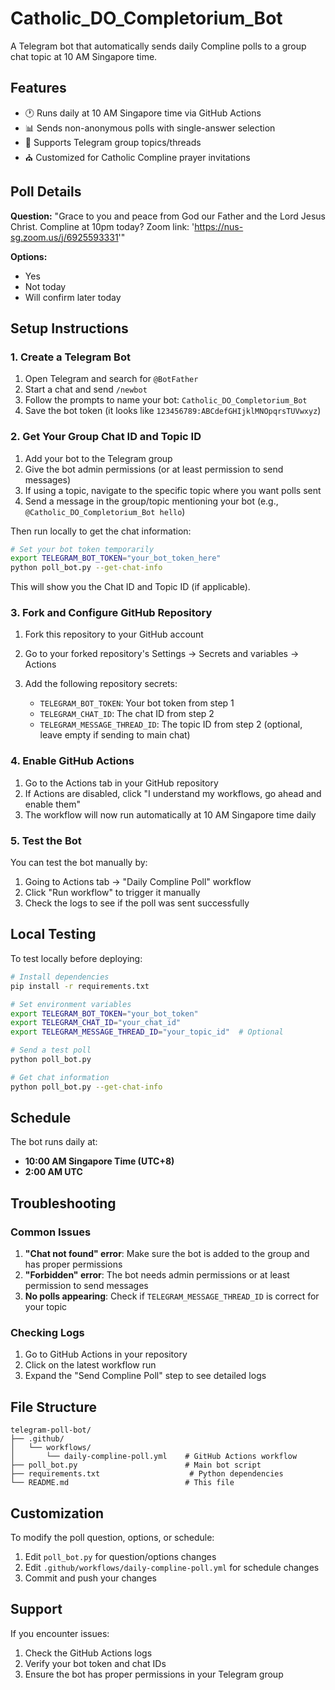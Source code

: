 # Catholic_DO_Completorium_Bot

A Telegram bot that automatically sends daily Compline polls to a group chat topic at 10 AM Singapore time.

## Features

- 🕐 Runs daily at 10 AM Singapore time via GitHub Actions
- 📊 Sends non-anonymous polls with single-answer selection
- 🧵 Supports Telegram group topics/threads
- ⛪ Customized for Catholic Compline prayer invitations

## Poll Details

**Question:** "Grace to you and peace from God our Father and the Lord Jesus Christ. Compline at 10pm today? Zoom link: 'https://nus-sg.zoom.us/j/6925593331'"

**Options:**
- Yes
- Not today
- Will confirm later today

## Setup Instructions

### 1. Create a Telegram Bot

1. Open Telegram and search for `@BotFather`
2. Start a chat and send `/newbot`
3. Follow the prompts to name your bot: `Catholic_DO_Completorium_Bot`
4. Save the bot token (it looks like `123456789:ABCdefGHIjklMNOpqrsTUVwxyz`)

### 2. Get Your Group Chat ID and Topic ID

1. Add your bot to the Telegram group
2. Give the bot admin permissions (or at least permission to send messages)
3. If using a topic, navigate to the specific topic where you want polls sent
4. Send a message in the group/topic mentioning your bot (e.g., `@Catholic_DO_Completorium_Bot hello`)

Then run locally to get the chat information:
```bash
# Set your bot token temporarily
export TELEGRAM_BOT_TOKEN="your_bot_token_here"
python poll_bot.py --get-chat-info
```

This will show you the Chat ID and Topic ID (if applicable).

### 3. Fork and Configure GitHub Repository

1. Fork this repository to your GitHub account
2. Go to your forked repository's Settings → Secrets and variables → Actions
3. Add the following repository secrets:

   - `TELEGRAM_BOT_TOKEN`: Your bot token from step 1
   - `TELEGRAM_CHAT_ID`: The chat ID from step 2
   - `TELEGRAM_MESSAGE_THREAD_ID`: The topic ID from step 2 (optional, leave empty if sending to main chat)

### 4. Enable GitHub Actions

1. Go to the Actions tab in your GitHub repository
2. If Actions are disabled, click "I understand my workflows, go ahead and enable them"
3. The workflow will now run automatically at 10 AM Singapore time daily

### 5. Test the Bot

You can test the bot manually by:

1. Going to Actions tab → "Daily Compline Poll" workflow
2. Click "Run workflow" to trigger it manually
3. Check the logs to see if the poll was sent successfully

## Local Testing

To test locally before deploying:

```bash
# Install dependencies
pip install -r requirements.txt

# Set environment variables
export TELEGRAM_BOT_TOKEN="your_bot_token"
export TELEGRAM_CHAT_ID="your_chat_id"
export TELEGRAM_MESSAGE_THREAD_ID="your_topic_id"  # Optional

# Send a test poll
python poll_bot.py

# Get chat information
python poll_bot.py --get-chat-info
```

## Schedule

The bot runs daily at:
- **10:00 AM Singapore Time (UTC+8)**
- **2:00 AM UTC**

## Troubleshooting

### Common Issues

1. **"Chat not found" error**: Make sure the bot is added to the group and has proper permissions
2. **"Forbidden" error**: The bot needs admin permissions or at least permission to send messages
3. **No polls appearing**: Check if `TELEGRAM_MESSAGE_THREAD_ID` is correct for your topic

### Checking Logs

1. Go to GitHub Actions in your repository
2. Click on the latest workflow run
3. Expand the "Send Compline Poll" step to see detailed logs

## File Structure

```
telegram-poll-bot/
├── .github/
│   └── workflows/
│       └── daily-compline-poll.yml    # GitHub Actions workflow
├── poll_bot.py                        # Main bot script
├── requirements.txt                    # Python dependencies
└── README.md                          # This file
```

## Customization

To modify the poll question, options, or schedule:

1. Edit `poll_bot.py` for question/options changes
2. Edit `.github/workflows/daily-compline-poll.yml` for schedule changes
3. Commit and push your changes

## Support

If you encounter issues:
1. Check the GitHub Actions logs
2. Verify your bot token and chat IDs
3. Ensure the bot has proper permissions in your Telegram group

